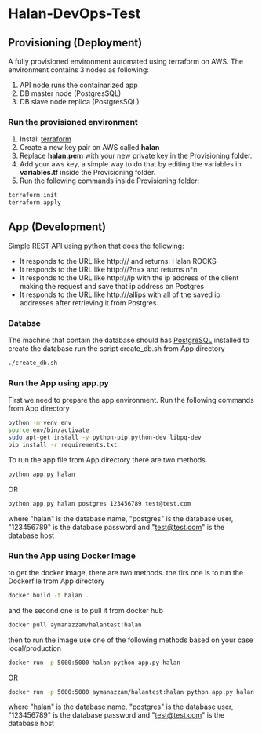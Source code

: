 # Halan-DevOps-Test

## Provisioning (Deployment)
A fully provisioned environment automated using terraform on AWS. The environment contains 3 nodes as following:
1. API node runs the containarized app
2. DB master node (PostgresSQL)
3. DB slave node replica (PostgresSQL)

### Run the provisioned environment
1. Install [terraform](https://learn.hashicorp.com/tutorials/terraform/install-cli)
2. Create a new key pair on AWS called **halan**
3. Replace **halan.pem** with your new private key in the Provisioning folder. 
4. Add your aws key, a simple way to do that by editing the variables in **variables.tf** inside the Provisioning folder.
5. Run the following commands inside Provisioning folder:
```sh
terraform init
terraform apply
```

## App (Development)
Simple REST API using python that does the following:
- It responds to the URL like http://<host-ip>/ and returns: Halan ROCKS
- It responds to the URL like http://<host-ip>/?n=x and returns n*n
- It responds to the URL like http://<host-ip>/ip with the ip address of the client making the request and save that ip address on Postgres
- It responds to the URL like http://<host-ip>/allips with all of the saved ip addresses after retrieving it from Postgres.

### Databse
The machine that contain the database should has [PostgreSQL](https://www.postgresql.org/download/linux/ubuntu/) installed
to create the database run the script create_db.sh from App directory
```sh
./create_db.sh
```

### Run the App using app.py
First we need to prepare the app environment. Run the following commands from App directory
```sh
python -m venv env
source env/bin/activate
sudo apt-get install -y python-pip python-dev libpq-dev
pip install -r requirements.txt
```

To run the app file from App directory there are two methods
```sh
python app.py halan
``` 
OR
```sh
python app.py halan postgres 123456789 test@test.com
```
where "halan" is the database name, "postgres" is the database user, "123456789" is the database password and "test@test.com" is the database host

### Run the App using Docker Image
to get the docker image, there are two methods. the firs one is to run the Dockerfile from App directory
```sh
docker build -t halan .
```
and the second one is to pull it from docker hub
```sh
docker pull aymanazzam/halantest:halan
```
then to run the image use one of the following methods based on your case local/production
```sh
docker run -p 5000:5000 halan python app.py halan
```
OR
```sh
docker run -p 5000:5000 aymanazzam/halantest:halan python app.py halan postgres 123456789 test@test.com
```
where "halan" is the database name, "postgres" is the database user, "123456789" is the database password and "test@test.com" is the database host
